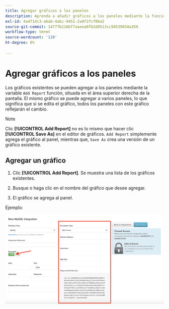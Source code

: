 ```yaml
---
title: Agregar gráficos a los paneles
description: Aprenda a añadir gráficos a los paneles mediante la función Añadir informe.
exl-id: 4a4f14c3-a6ab-4abc-9451-2a0f2fcf06a2
source-git-commit: 14777b216bf7aaeea0fb2d0513cc94539034a359
workflow-type: tm+mt
source-wordcount: '120'
ht-degree: 0%

---
```


# Agregar gráficos a los paneles

Los gráficos existentes se pueden agregar a los paneles mediante la variable `Add Report` función, situada en el área superior derecha de la pantalla. El mismo gráfico se puede agregar a varios paneles, lo que significa que si se edita el gráfico, todos los paneles con este gráfico reflejarán el cambio.

>[!NOTE]
>
>Clic **[!UICONTROL Add Report]** no es lo mismo que hacer clic **[!UICONTROL Save As]** en el editor de gráficos. `Add Report` simplemente agrega el gráfico al panel, mientras que, `Save As` crea una versión de un gráfico existente.

## Agregar un gráfico

1. Clic **[!UICONTROL Add Report]**. Se muestra una lista de los gráficos existentes.

1. Busque o haga clic en el nombre del gráfico que desee agregar.

1. El gráfico se agrega al panel.

Ejemplo:

![agregar gráfico](../../assets/sql-integration-encrypted-yes.png)
